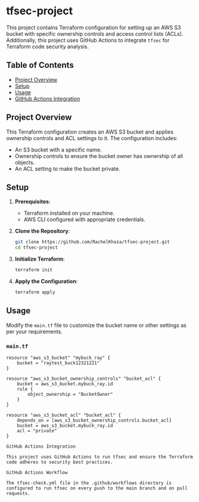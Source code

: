 # tfsec-project

This project contains Terraform configuration for setting up an AWS S3 bucket with specific ownership controls and access control lists (ACLs). Additionally, this project uses GitHub Actions to integrate `tfsec` for Terraform code security analysis.

## Table of Contents
- [Project Overview](#project-overview)
- [Setup](#setup)
- [Usage](#usage)
- [GitHub Actions Integration](#github-actions-integration)


## Project Overview

This Terraform configuration creates an AWS S3 bucket and applies ownership controls and ACL settings to it. The configuration includes:

- An S3 bucket with a specific name.
- Ownership controls to ensure the bucket owner has ownership of all objects.
- An ACL setting to make the bucket private.

## Setup

1. **Prerequisites**:
    - Terraform installed on your machine.
    - AWS CLI configured with appropriate credentials.

2. **Clone the Repository**:
    ```sh
    git clone https://github.com/RachelKhoza/tfsec-project.git
    cd tfsec-project
    ```

3. **Initialize Terraform**:
    ```sh
    terraform init
    ```

4. **Apply the Configuration**:
    ```sh
    terraform apply
    ```

## Usage

Modify the `main.tf` file to customize the bucket name or other settings as per your requirements.

### `main.tf`
```hcl
resource "aws_s3_bucket" "mybuck_ray" {
    bucket = "raytest_buck12321221"
}

resource "aws_s3_bucket_ownership_controls" "bucket_acl" {
    bucket = aws_s3_bucket.mybuck_ray.id
    rule {
        object_ownership = "BucketOwner"
    }
}

resource "aws_s3_bucket_acl" "bucket_acl" {
    depends_on = [aws_s3_bucket_ownership_controls.bucket_acl]
    bucket = aws_s3_bucket.mybuck_ray.id
    acl = "private"
}

GitHub Actions Integration

This project uses GitHub Actions to run tfsec and ensure the Terraform code adheres to security best practices.

GitHub Actions Workflow

The tfsec-check.yml file in the .github/workflows directory is configured to run tfsec on every push to the main branch and on pull requests.